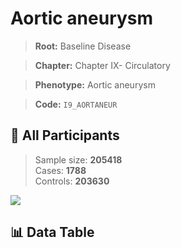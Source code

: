 # Aortic aneurysm

> **Root:** Baseline Disease  

> **Chapter:** Chapter IX- Circulatory  

> **Phenotype:** Aortic aneurysm  

> **Code:** `I9_AORTANEUR`

## 🧪 All Participants  
> Sample size: **205418**  
> Cases: **1788**  
> Controls: **203630**
<img src="/Sensitive/Figures/ALL/Incidence/I9_AORTANEUR.png"/>

## 📊 Data Table
<CsvTableMRF src="/Sensitive/Data/ALL/Incidence/COX_I9_AORTANEUR.csv"/>

